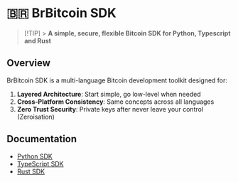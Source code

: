 # 🇧🇷 BrBitcoin SDK

> [!TIP] > **A simple, secure, flexible Bitcoin SDK for Python, Typescript and Rust**

## Overview

BrBitcoin SDK is a multi-language Bitcoin development toolkit designed for:

1. **Layered Architecture**: Start simple, go low-level when needed
2. **Cross-Platform Consistency**: Same concepts across all languages
3. **Zero Trust Security**: Private keys after never leave your control (Zeroisation)


## Documentation

- [Python SDK](./python/README.md)
- [TypeScript SDK](./typescript/README.md)
- [Rust SDK](./rust/README.md)
